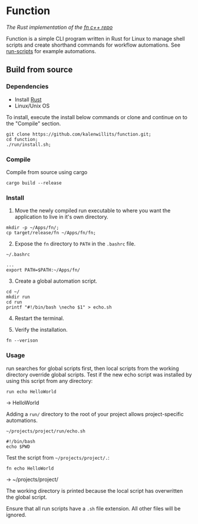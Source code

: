 # Function

*The Rust implementation of the [fn c++ repo](https://github.com/kalenwillits/fn_cpp)*

Function is a simple CLI program written in Rust for Linux to manage shell scripts and create
shorthand commands for workflow automations.
See [run-scripts](https://github.com/Kilthunox/run-scripts) for example automations.




## Build from source
### Dependencies
- Install [Rust](https://www.rust-lang.org/tools/install)
- Linux/Unix OS


To install, execute the install below commands or clone and continue on to the "Compile" section.
```
git clone https://github.com/kalenwillits/function.git;
cd function;
./run/install.sh;
```

### Compile
Compile from source using cargo
```
cargo build --release
```


### Install
1. Move the newly compiled run executable to where you want the application to live in it's own directory.
```
mkdir -p ~/Apps/fn/;
cp target/release/fn ~/Apps/fn/fn;
```

2. Expose the `fn` directory to `PATH` in the `.bashrc` file.

`~/.bashrc`
```
...
export PATH=$PATH:~/Apps/fn/
```


3. Create a global automation script.
```
cd ~/
mkdir run
cd run
printf "#!/bin/bash \necho $1" > echo.sh
```

4. Restart the terminal.

5. Verify the installation.
```
fn --verison
```

### Usage
run searches for global scripts first, then local scripts from the working directory override global scripts.
Test if the new echo script was installed by using this script from any directory:
```
run echo HelloWorld
```
-> HelloWorld 


Adding a `run/` directory to the root of your project allows project-specific automations. 

`~/projects/project/run/echo.sh`
```
#!/bin/bash
echo $PWD
```

Test the script from `~/projects/project/.`:
```
fn echo HelloWorld 
```
-> ~/projects/project/

The working directory is printed because the local script has overwritten the global script.

Ensure that all run scripts have a `.sh` file extension. All other files will be ignored.

